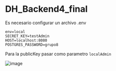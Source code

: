 # DH_Backend4_final

Es necesario configurar un archivo .env
```
env=local
SECRET_KEY=testAdmin
HOST=localhost:8080
POSTGRES_PASSWORD=grupo8
```

Para la publicKey pasar como parametro `localAdmin`

![image](https://github.com/montvlein/DH_Backend4_final/assets/75510452/024e3c03-170b-4427-b91e-feefb0bdf02a)
